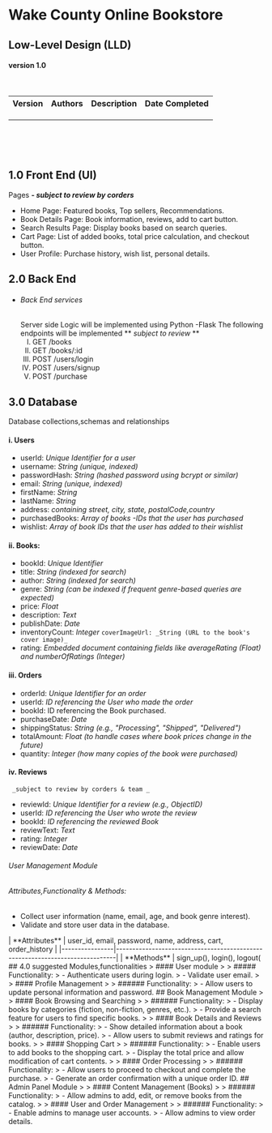 # Wake County Online Bookstore

## Low-Level Design (LLD) 

#### version 1.0

 <br>

<table>
  <tr>
    <th>Version</th>
    <th>Authors</th>
    <th>Description</th>
    <th>Date Completed</th>
  </tr>
  <tr>
    <td></td>
    <td></td>
    <td></td>
    <td></td>
  </tr>
  <tr>
    <td></td>
    <td></td>
    <td></td>
    <td></td>
  </tr>
  <tr>
    <td></td>
    <td></td>
    <td></td>
    <td></td>
  </tr>
</table>
<br>
<br>
<br>

## 1.0 Front End (UI)
Pages **- _subject to review by corders_**

+ Home Page: Featured books, Top sellers, Recommendations.
+ Book Details Page: Book information, reviews, add to cart button.
+ Search Results Page: Display books based on search queries.
+ Cart Page: List of added books, total price calculation, and checkout button.
+ User Profile: Purchase history, wish list, personal details.

## 2.0 Back End 

+ ###### Back End services
   Server side Logic will be implemented using Python -Flask
   The following endpoints will be implemented  ** _subject to review_ **
   <ol type ="I">
     <li>GET /books</li>
      <li>GET /books/:id</li>
      <li>POST /users/login</li>
      <li>POST /users/signup</li>
      <li>POST /purchase</li>
   </ol>

## 3.0 Database
Database collections,schemas and relationships

#### i. Users

+ userId: _Unique Identifier for a user_
+ username: _String (unique, indexed)_
+ passwordHash: _String (hashed password using bcrypt or similar)_
+ email: _String (unique, indexed)_
+ firstName: _String_
+ lastName: _String_
+ address: _containing street, city, state, postalCode,country_
+ purchasedBooks: _Array of books -IDs that the user has purchased_
+ wishlist: _Array of book IDs that the user has added to their wishlist_

#### ii. Books:

  + bookId: _Unique Identifier_
+ title: _String (indexed for search)_
+ author: _String (indexed for search)_
+ genre: _String (can be indexed if frequent genre-based queries are expected)_
+ price: _Float_
+ description: _Text_
+ publishDate: _Date_
+ inventoryCount: _Integer_
`coverImageUrl: _String (URL to the book's cover image)_`
+ rating: _Embedded document containing fields like averageRating (Float) and numberOfRatings (Integer)_

#### iii. Orders

+ orderId: _Unique Identifier for an order_ 
+ userId: _ID referencing the User who made the order_
+ bookId: ID referencing the Book purchased.
+ purchaseDate: _Date_
+ shippingStatus: _String (e.g., "Processing", "Shipped", "Delivered")_
+ totalAmount: _Float (to handle cases where book prices change in the future)_
+ quantity: _Integer (how many copies of the book were purchased)_

#### iv. Reviews
 ` _subject to review by corders & team _`

+ reviewId: _Unique Identifier for a review (e.g., ObjectID)_
+ userId: _ID referencing the User who wrote the review_
+ bookId: _ID referencing the reviewed Book_
+ reviewText: _Text_
+ rating: _Integer_
+ reviewDate: _Date_

###### User Management Module

 ###### Attributes,Functionality & Methods:
+ Collect user information (name, email, age, and book genre interest).
+ Validate and store user data in the database.
<!-->
| **Attributes** | user_id, email, password, name, address, cart, order_history                 |
|----------------|------------------------------------------------------------------------------|
| **Methods** | sign_up(), login(), logout(
 ## 4.0 suggested Modules,functionalities 
> #### User module 
> 
> ##### Functionality:
> - Authenticate users during login.
> - Validate user email.
> 
> #### Profile Management
> 
> ###### Functionality:
> - Allow users to update personal information and password.

## Book Management Module
> 
> #### Book Browsing and Searching
> 
> ###### Functionality:
> - Display books by categories (fiction, non-fiction, genres, etc.).
> - Provide a search feature for users to find specific books.
> 
> #### Book Details and Reviews
> 
> ###### Functionality:
> - Show detailed information about a book (author, description, price).
> - Allow users to submit reviews and ratings for books.
> 
> #### Shopping Cart
> 
> ###### Functionality:
> - Enable users to add books to the shopping cart.
> - Display the total price and allow modification of cart contents.
> 
> #### Order Processing
> 
> ###### Functionality:
> - Allow users to proceed to checkout and complete the purchase.
> - Generate an order confirmation with a unique order ID.

## Admin Panel Module
> 
> #### Content Management (Books)
> 
> ###### Functionality:
> - Allow admins to add, edit, or remove books from the catalog.
> 
> #### User and Order Management
> 
> ###### Functionality:
> - Enable admins to manage user accounts.
> - Allow admins to view order details.

